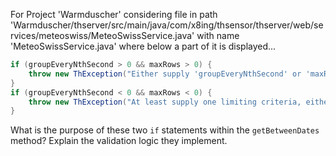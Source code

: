 For Project 'Warmduscher' considering file in path 'Warmduscher/thserver/src/main/java/com/x8ing/thsensor/thserver/web/services/meteoswiss/MeteoSwissService.java' with name 'MeteoSwissService.java' where below a part of it is displayed...
```java
if (groupEveryNthSecond > 0 && maxRows > 0) {
    throw new ThException("Either supply 'groupEveryNthSecond' or 'maxRows' as a param. Both is not possible");
}
if (groupEveryNthSecond < 0 && maxRows < 0) {
    throw new ThException("At least supply one limiting criteria, either 'groupEveryNthSecond' or 'maxRows' as a param.");
}
```
What is the purpose of these two `if` statements within the `getBetweenDates` method? Explain the validation logic they implement.